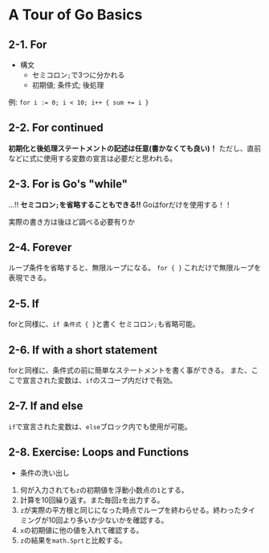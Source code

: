 # A Tour of Go Basics
## 2-1. For
- 構文
  - セミコロン`;`で3つに分かれる
  - 初期値; 条件式; 後処理

例: `for i := 0; i < 10; i++ { sum += i }`

## 2-2. For continued
**初期化と後処理ステートメントの記述は任意(書かなくても良い)！**
ただし、直前などに式に使用する変数の宣言は必要だと思われる。

## 2-3. For is Go's "while"
...!!
**セミコロン`;`を省略することもできる!!**
Goはforだけを使用する！！

実際の書き方は後ほど調べる必要有りか

## 2-4. Forever
ループ条件を省略すると、無限ループになる。
`for { }`
これだけで無限ループを表現できる。

## 2-5. If
forと同様に、`if 条件式 { }`と書く
セミコロン`;`も省略可能。

## 2-6. If with a short statement
forと同様に、条件式の前に簡単なステートメントを書く事ができる。
また、ここで宣言された変数は、`if`のスコープ内だけで有効。

## 2-7. If and else
`if`で宣言された変数は、`else`ブロック内でも使用が可能。

## 2-8. Exercise: Loops and Functions
- 条件の洗い出し
1. 何が入力されても`z`の初期値を浮動小数点の`1`とする。
2. 計算を10回繰り返す。また毎回`z`を出力する。
3. `z`が実際の平方根と同じになった時点でループを終わらせる。終わったタイミングが10回より多いか少ないかを確認する。
4. `x`の初期値に他の値を入れて確認する。
5. `z`の結果を`math.Sprt`と比較する。


